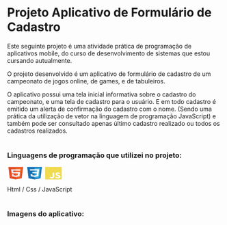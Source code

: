# Projeto Aplicativo de Formulário de Cadastro

Este seguinte projeto é uma atividade prática de programação de aplicativos mobile, do curso de desenvolvimento de sistemas que estou cursando autualmente.

O projeto desenvolvido é um aplicativo de formulário de cadastro de um campeonato de jogos online, de games, e de tabuleiros. 

O aplicativo possui uma tela inicial informativa sobre o cadastro do campeonato, e uma tela de cadastro para o usuário. 
E em todo cadastro é emitido um alerta de confirmação do cadastro com o nome. (Sendo uma prática da utilização de vetor na linguagem de programação JavaScript) e também pode ser consultado apenas último cadastro realizado ou todos os cadastros realizados.

#

### Linguagens de programação que utilizei no projeto:
<img align="center" alt="HTML" height="30" width="40" src="https://raw.githubusercontent.com/devicons/devicon/master/icons/html5/html5-original.svg"> <img align="center" alt="CSS" height="30" width="40" src="https://raw.githubusercontent.com/devicons/devicon/master/icons/css3/css3-original.svg"> <img align="center" alt="Js" height="30" width="40" src="https://raw.githubusercontent.com/devicons/devicon/master/icons/javascript/javascript-plain.svg">

Html / Css / JavaScript

#

### Imagens do aplicativo: 

